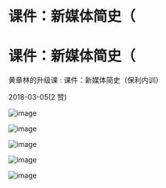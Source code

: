 # 课件：新媒体简史（

# 课件：新媒体简史（

黄章林的升级课 : 课件：新媒体简史（保利内训）

2018-03-05(2 赞)

![image](img/Image_293.png)

![image](img/Image_294.png)

![image](img/Image_295.png)

![image](img/Image_296.png)

![image](img/Image_297.png)